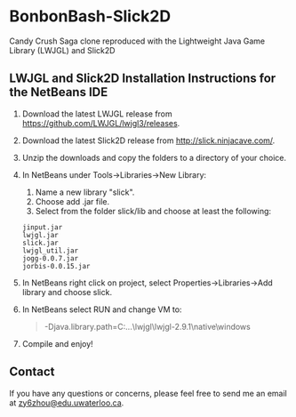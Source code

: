 # BonbonBash-Slick2D

Candy Crush Saga clone reproduced with the Lightweight Java Game Library (LWJGL) and Slick2D

## LWJGL and Slick2D Installation Instructions for the NetBeans IDE

1. Download the latest LWJGL release from https://github.com/LWJGL/lwjgl3/releases.
2. Download the latest Slick2D release from http://slick.ninjacave.com/.
3. Unzip the downloads and copy the folders to a directory of your choice.
4. In NetBeans under Tools->Libraries->New Library:
    1. Name a new library "slick".
    2. Choose add .jar file.
    3. Select from the folder slick/lib and choose at least the following:
    ```
    jinput.jar
    lwjgl.jar
    slick.jar
    lwjgl_util.jar
    jogg-0.0.7.jar
    jorbis-0.0.15.jar 
    ```
5. In NetBeans right click on project, select Properties->Libraries->Add library and choose slick.
6. In NetBeans select RUN and change VM to:
    >-Djava.library.path=C:\...\lwjgl\lwjgl-2.9.1\native\windows

7. Compile and enjoy!

## Contact
If you have any questions or concerns, please feel free to send me an email at zy6zhou@edu.uwaterloo.ca.
